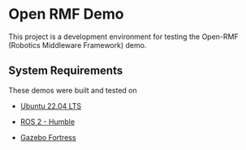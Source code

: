 # Open RMF Demo

This project is a development environment for testing the Open-RMF (Robotics Middleware Framework) demo.


## System Requirements

These demos were built and tested on

* [Ubuntu 22.04 LTS](https://releases.ubuntu.com/22.04/)

* [ROS 2 - Humble](https://docs.ros.org/en/humble/Releases/Release-Humble-Hawksbill.html)

* [Gazebo Fortress](https://gazebosim.org/docs/fortress)

